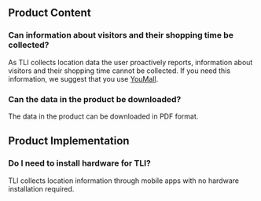 ## Product Content
### Can information about visitors and their shopping time be collected?
As TLI collects location data the user proactively reports, information about visitors and their shopping time cannot be collected. If you need this information, we suggest that you use [YouMall](/document/product/860/17221).

### Can the data in the product be downloaded?
The data in the product can be downloaded in PDF format.
## Product Implementation
### Do I need to install hardware for TLI?
TLI collects location information through mobile apps with no hardware installation required.
